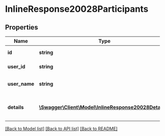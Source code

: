 # InlineResponse20028Participants

## Properties
Name | Type | Description | Notes
------------ | ------------- | ------------- | -------------
**id** | **string** | Participant UUID. | [optional] 
**user_id** | **string** | Participant ID. | [optional] 
**user_name** | **string** | Participant display name. | [optional] 
**details** | [**\Swagger\Client\Model\InlineResponse20028Details[]**](InlineResponse20028Details.md) | Array of sharing and recording details. | [optional] 

[[Back to Model list]](../README.md#documentation-for-models) [[Back to API list]](../README.md#documentation-for-api-endpoints) [[Back to README]](../README.md)



